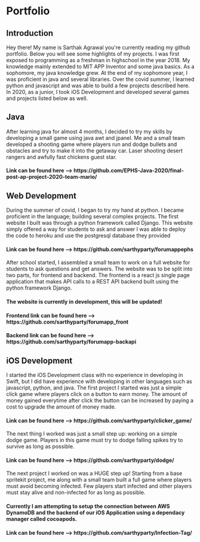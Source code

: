 <h1>Portfolio</h1>

<h2>Introduction</h2>

Hey there! My name is Sarthak Agrawal you're currently reading my github portfolio. Below you will see some highlights of my projects. I was first exposed to programming as a freshman in highschool in the year 2018. My knowledge mainly extended to MIT APP Inventor and some java basics. As a sophomore, my java knowledge grew. At the end of my sophomore year, I was proficient in java and several libraries. Over the covid summer, I learned python and javascript and was able to build a few projects described here. In 2020, as a junior, I took iOS Development and developed several games and projects listed below as well.

<h2>Java</h2>

After learning java for almost 4 months, I decided to try my skills by developing a small game using java awt and jpanel. Me and a small team developed a shooting game where players run and dodge bullets and obstacles and try to make it into the getaway car. Laser shooting desert rangers and awfully fast chickens guest star.
<h4>Link can be found here --> https://github.com/EPHS-Java-2020/final-post-ap-project-2020-team-mario/</h3>

<h2>Web Development</h2>

During the summer of covid, I began to try my hand at python. I became proficient in the language; building several complex projects. The first website I built was through a python framework called Django. This website simply offered a way for students to ask and answer I was able to deploy the code to heroku and use the postgresql database they provided
<h4>Link can be found here --> https://github.com/sarthyparty/forumappephs</h3>

After school started, I assembled a small team to work on a full website for students to ask questions and get answers. The website was to be split into two parts, for frontend and backend. The frontend is a react js single page application that makes API calls to a REST API backend built using the python framework Django. 
<h4>The website is currently in development, this will be updated!</h4>
<h4>Frontend link can be found here --> https://github.com/sarthyparty/forumapp_front</h3>
<h4>Backend link can be found here --> https://github.com/sarthyparty/forumapp-backapi</h3>

<h2>iOS Development</h2>

I started the iOS Development class with no experience in developing in Swift, but I did have experience with developing in other languages such as javascript, python, and java. The first project I started was just a simple click game where players click on a button to earn money. The amount of money gained everytime after click the button can be increased by paying a cost to upgrade the amount of money made. 
<h4>Link can be found here --> https://github.com/sarthyparty/clicker_game/</h3>

The next thing I worked was just a small step up: working on a simple dodge game. Players in this game must try to dodge falling spikes try to survive as long as possible.
<h4>Link can be found here --> https://github.com/sarthyparty/dodge/</h3>

The next project I worked on was a HUGE step up! Starting from a base spritekit project, me along with a small team built a full game where players must avoid becoming infected. Few players start infected and other players must stay alive and non-infected for as long as possible. 
<h4>Currently I am attempting to setup the connection between AWS DynamoDB and the backend of our iOS Application using a dependacy manager called cocoapods.</h4>

<h4>Link can be found here --> https://github.com/sarthyparty/Infection-Tag/</h3>


